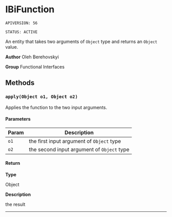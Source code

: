 # IBiFunction

`APIVERSION: 56`

`STATUS: ACTIVE`

An entity that takes two arguments of `Object` type and returns an `Object` value.


**Author** Oleh Berehovskyi


**Group** Functional Interfaces

## Methods
### `apply(Object o1, Object o2)`

Applies the function to the two input arguments.

#### Parameters
|Param|Description|
|---|---|
|`o1`|the first input argument of `Object` type|
|`o2`|the second input argument of `Object` type|

#### Return

**Type**

Object

**Description**

the result

---
